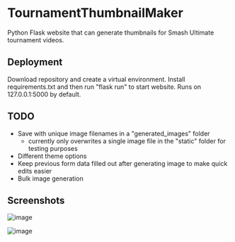 # TournamentThumbnailMaker

Python Flask website that can generate thumbnails for Smash Ultimate tournament videos. 

## Deployment

Download repository and create a virtual environment. Install requirements.txt and then run "flask run" to start website. Runs on 127.0.0.1:5000 by default.

## TODO

* Save with unique image filenames in a "generated_images" folder
  * currently only overwrites a single image file in the "static" folder for testing purposes
* Different theme options
* Keep previous form data filled out after generating image to make quick edits easier
* Bulk image generation

## Screenshots

![image](https://github.com/j-sprague/TournamentThumbnailMaker/assets/73149971/c75510fe-f5f2-47a8-adb8-990db638ad22)

![image](https://github.com/j-sprague/TournamentThumbnailMaker/assets/73149971/03c798db-ebcf-418f-9d05-9bd3808a56f2)

